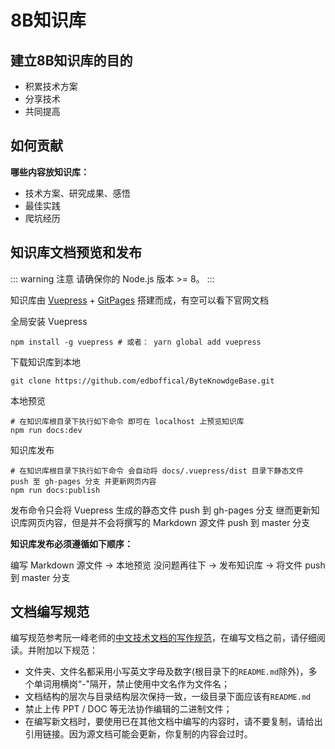 # 8B知识库

## 建立8B知识库的目的

* 积累技术方案
* 分享技术
* 共同提高

## 如何贡献

**哪些内容放知识库：**

* 技术方案、研究成果、感悟
* 最佳实践
* 爬坑经历

## 知识库文档预览和发布

::: warning 注意
请确保你的 Node.js 版本 >= 8。
:::

知识库由 [Vuepress](https://vuepress.vuejs.org/) + [GitPages](https://pages.github.com/) 搭建而成，有空可以看下官网文档

全局安装 Vuepress

```
npm install -g vuepress # 或者： yarn global add vuepress
```

下载知识库到本地

```
git clone https://github.com/edboffical/ByteKnowdgeBase.git
```

本地预览

```
# 在知识库根目录下执行如下命令 即可在 localhost 上预览知识库
npm run docs:dev
```

知识库发布

```
# 在知识库根目录下执行如下命令 会自动将 docs/.vuepress/dist 目录下静态文件 push 至 gh-pages 分支 并更新网页内容
npm run docs:publish
```

发布命令只会将 Vuepress 生成的静态文件 push 到 gh-pages 分支 继而更新知识库网页内容，但是并不会将撰写的 Markdown 源文件 push 到 master 分支

**知识库发布必须遵循如下顺序：**

编写 Markdown 源文件 -> 本地预览 没问题再往下 -> 发布知识库 -> 将文件 push 到 master 分支

## 文档编写规范

编写规范参考阮一峰老师的[中文技术文档的写作规范](https://github.com/ruanyf/document-style-guide)，在编写文档之前，请仔细阅读。并附加以下规范：

* 文件夹、文件名都采用小写英文字母及数字(根目录下的`README.md`除外)，多个单词用横岗“-"隔开，禁止使用中文名作为文件名；
* 文档结构的层次与目录结构层次保持一致，一级目录下面应该有`README.md`
* 禁止上传 PPT / DOC 等无法协作编辑的二进制文件；
* 在编写新文档时，要使用已在其他文档中编写的内容时，请不要复制，请给出引用链接。因为源文档可能会更新，你复制的内容会过时。